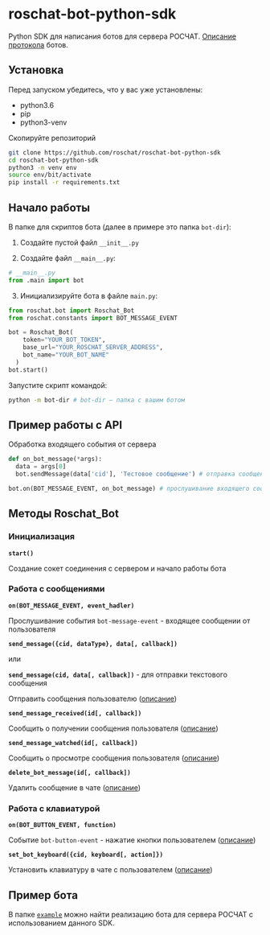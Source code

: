 # roschat-bot-python-sdk
Python SDK для написания ботов для сервера РОСЧАТ. [Описание протокола](https://github.com/roschat/roschat-docs/wiki/roschat-bot-api) ботов.

## Установка
Перед запуском убедитесь, что у вас уже установлены:
* python3.6
* pip
* python3-venv

Скопируйте репозиторий
```bash
git clone https://github.com/roschat/roschat-bot-python-sdk
cd roschat-bot-python-sdk
python3 -m venv env
source env/bit/activate
pip install -r requirements.txt
```

## Начало работы
В папке для скриптов бота (далее в примере это папка `bot-dir`):

1. Создайте пустой файл `__init__.py`

2. Создайте файл `__main__.py`:
```py
# __main__.py
from .main import bot
```
3. Инициализируйте бота в файле `main.py`:
```py
from roschat.bot import Roschat_Bot
from roschat.constants import BOT_MESSAGE_EVENT

bot = Roschat_Bot(
    token="YOUR_BOT_TOKEN",
    base_url="YOUR_ROSCHAT_SERVER_ADDRESS",
    bot_name="YOUR_BOT_NAME"
  )
bot.start()
```

Запустите скрипт командой:
```bash
python -m bot-dir # bot-dir — папка с вашим ботом
```

## Пример работы с API
Обработка входящего события от сервера
```py
def on_bot_message(*args):
  data = args[0]
  bot.sendMessage(data['cid'], 'Тестовое сообщение') # отправка сообщения

bot.on(BOT_MESSAGE_EVENT, on_bot_message) # прослушивание входящего сообщения
```

## Методы Roschat_Bot
### Инициализация
__`start()`__

Создание сокет соединения с сервером и начало работы бота

### Работа с сообщениями
__`on(BOT_MESSAGE_EVENT, event_hadler)`__

Прослушивание события `bot-message-event` - входящее сообщении от пользователя

__`send_message({cid, dataType}, data[, callback])`__

или

__`send_message(cid, data[, callback])`__ - для отправки текстового сообщения

Отправить сообщения пользователю ([описание](
https://github.com/roschat/roschat-docs/wiki/roschat-bot-api-send-bot-message
))

__`send_message_received(id[, callback])`__

Сообщить о получении сообщения пользователя ([описание](https://github.com/roschat/roschat-docs/wiki/roschat-bot-api-bot-message-received))

__`send_message_watched(id[, callback])`__

Сообщить о просмотре сообщения пользователя ([описание](https://github.com/roschat/roschat-docs/wiki/roschat-bot-api-bot-message-watched))

__`delete_bot_message(id[, callback])`__

Удалить сообщение в чате ([описание](https://github.com/roschat/roschat-docs/wiki/roschat-bot-api-delete-bot-message))

### Работа с клавиатурой
__`on(BOT_BUTTON_EVENT, function)`__

Событие `bot-button-event` - нажатие кнопки пользователем ([описание](https://github.com/roschat/roschat-docs/wiki/roschat-bot-api-bot-button-event))

__`set_bot_keyboard({cid, keyboard[, action]})`__

Установить клавиатуру в чате с пользователем ([описание](https://github.com/roschat/roschat-docs/wiki/roschat-bot-api-set-bot-keyboard))

## Пример бота
В папке [`example`](https://github.com/roschat/roschat-bot-python-sdk/tree/master/example) можно найти реализацию бота для сервера РОСЧАТ с использованием данного SDK. 
